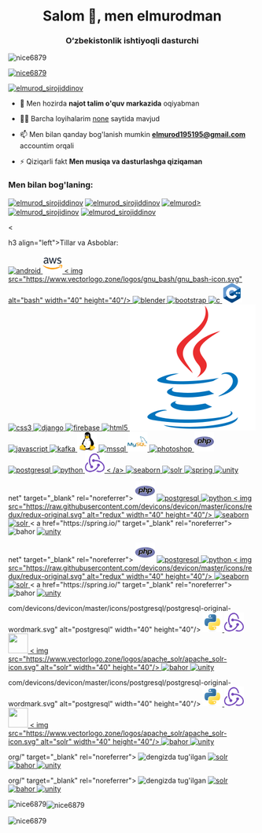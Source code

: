 <h1 align="center">Salom 👋, men elmurodman</h1>
<h3 align="center">O‘zbekistonlik ishtiyoqli dasturchi</h3>

<p align="left"> <img src=" https://komarev.com/ghpvc/?username=nice6879&label=Profile%20views&color=0e75b6&style=flat" alt="nice6879" /> </p>

<p align="left"> <a href="https:/ /github.com/ryo-ma/github-profile-trophy"><img src="https://github-profile-trophy.vercel.app/?username=nice6879" alt="nice6879" /></a > </p>

<p align="left"> <a href="https://twitter.com/elmurod_sirojiddinov" target="blank"><img src="https://img.shields.io/twitter /follow/elmurod_sirojiddinov?logo=twitter&style=for-the-badge" alt="elmurod_sirojiddinov" /></a> </p>

- 🔭 Men hozirda **najot talim o'quv markazida** oqiyabman

- 👨‍💻 Barcha loyihalarim [none](none) saytida mavjud

- 📫 Men bilan qanday bog'lanish mumkin **elmurod195195@gmail.com** accountim orqali

- ⚡ Qiziqarli fakt **Men musiqa va dasturlashga qiziqaman**

<h3 align="left">Men bilan bog'laning:</h3>
<p align="left">
<a href="https:// twitter.com/elmurod_sirojiddinov" target="blank"><img align="center" src="https://raw.githubusercontent.com/rahuldkjain/github-profile-readme-generator/master/src/images/icons/ Social/twitter.svg" alt="elmurod_sirojiddinov" height="30" width="40" /></a>
<a href="https://linkedin.com/in/elmurod_sirojiddinov" target="blank"> <img align="center" src="https://raw.githubusercontent.com/rahuldkjain/github-profile-readme-generator/master/src/images/icons/Social/linked-in-alt.svg" alt= "elmurod_sirojiddinov" height="30" width="40" /></a>
<a href="https://fb.com/elmurod" target="blank"><img align="center" src=" https://raw.githubusercontent.com/rahuldkjain/github-profile-readme-generator/master/src/images/icons/Social/facebook.svg" alt="elmurod" height="30" width="40" / >>
<a href="https://instagram.com/elmurod_sirojidinov" target="blank"><img align="center" src="https://raw.githubusercontent.com/rahuldkjain/github-profile-readme-generator/master/src/images/icons/Social/instagram.svg" alt="elmurod_sirojidinov" height="30" width="40" /></a>
<a href ="https://www.youtube.com/c/elmurod_sirojiddinov" target="blank"><img align="center" src="https://raw.githubusercontent.com/rahuldkjain/github-profile-readme- generator/master/src/images/icons/Social/youtube.svg" alt="elmurod_sirojiddinov" height="30" width="40" /></a> </p>
<

h3 align="left">Tillar va Asboblar:</h3>
<p align="left"> <a href="https://developer.android.com" target="_blank" rel="noreferrer"> <img src="https://raw.githubusercontent.com/devicons /devicon/master/icons/android/android-original-wordmark.svg" alt="android" width="40" height="40"/> </a> <a href="https://aws.amazon .com" target="_blank" rel="noreferrer"> <img src="https://raw.githubusercontent.com/devicons/devicon/master/icons/amazonwebservices/amazonwebservices-original-wordmark.svg" alt=" aws" width="40" height="40"/> </a> <a href="https://www.gnu.org/software/bash/" target="_blank" rel="noreferrer"> < img src="https://www.vectorlogo.zone/logos/gnu_bash/gnu_bash-icon.svg" alt="bash" width="40" height="40"/> </a> <a href=" https://www.blender.org/" target="_blank" rel="noreferrer"> <img src="https://download.blender.org/branding/community/blender_community_badge_white.svg" alt="blender" width="40" height="40"/> </a> <a href="https://getbootstrap.com" target="_blank" rel="noreferrer"> <img src="https://raw .githubusercontent.com/devicons/devicon/master/icons/bootstrap/bootstrap-plain-wordmark.svg" alt="bootstrap" width="40" height="40"/> </a> <a href="https ://www.cprogramming.com/" target="_blank" rel="noreferrer"> <img src="https://raw.githubusercontent.com/devicons/devicon/master/icons/c/c-original. svg" alt="c" width="40" height="40"/> </a> <a href="https://www.w3schools.com/cpp/" target="_blank" rel="noreferrer "> <img src="https://raw.githubusercontent.com/devicons/devicon/master/icons/cplusplus/cplusplus-original.svg" alt="cplusplus" width="40" height="40"/> </a> <a href="https://www.w3schools.com/css/" target="_blank" rel="noreferrer"> <img src="https://raw.githubusercontent.com/devicons/ devicon/master/icons/css3/css3-original-wordmark.svg" alt="css3" width="40" height="40"/> </a> <a href="https://www.djangoproject. com/" target="_blank" rel="noreferrer"> <img src="https://cdn.worldvectorlogo.com/logos/django.svg" alt="django" width="40" height="40"/> </a> <a href="https://firebase.google.com/" target="_blank" rel="noreferrer"> <img src="https://www.vectorlogo.zone/logos/firebase/firebase-icon.svg" alt="firebase" width="40" height="40"/> </a> <a href= "https://www.w3.org/html/" target="_blank" rel="noreferrer"> <img src="https://raw.githubusercontent.com/devicons/devicon/master/icons/html5/ html5-original-wordmark.svg" alt="html5" width="40" height="40"/> </a> <a href="https://www.java.com" target="_blank" rel ="noreferrer"> <img src="https://raw.githubusercontent.com/devicons/devicon/master/icons/java/java-original.svg" alt="java" kengligi="40" balandligi="40" "/> </a> <a href="https://developer.mozilla.org/en-US/docs/Web/JavaScript" target="_blank" rel="noreferrer"> <img src="https: //raw.githubusercontent.com/devicons/devicon/master/icons/javascript/javascript-original.svg" alt="javascript" width="40" height="40"/> </a> <a href=" https://kafka.apache.org/" target="_blank" rel="noreferrer"> <img src="https://www.vectorlogo.zone/logos/apache_kafka/apache_kafka-icon.svg" alt=" kafka" width="40" height="40"/> </a> <a href="https://www.linux.org/" target="_blank" rel="noreferrer"> <img src=" https://raw.githubusercontent.com/devicons/devicon/master/icons/linux/linux-original.svg" alt="linux" width="40" height="40"/> </a> <a href ="https://www.microsoft.com/en-us/sql-server" target="_blank" rel="noreferrer"> <img src="https://www.svgrepo.com/show/303229/ microsoft-sql-server-logo.svg" alt="mssql" width="40" height="40"/> </a> <a href="https://www.mysql.com/" target=" _blank" rel="noreferrer"> <img src="https://raw.githubusercontent.com/devicons/devicon/master/icons/mysql/mysql-original-wordmark.svg" alt="mysql" width="40" " height="40"/> </a> <a href="https://www.photoshop.com/en" target="_blank" rel="noreferrer"> <img src="https://raw .githubusercontent.com/devicons/devicon/master/icons/photoshop/photoshop-line.svg" alt="photoshop" width="40" height="40"/> </a> <a href="https://www. php.net" target="_blank" rel="noreferrer"> <img src="https://raw.githubusercontent.com/devicons/devicon/master/icons/php/php-original.svg" alt="php" " width="40" height="40"/> </a> <a href="https://www.postgresql.org" target="_blank" rel="noreferrer"> <img src="https: //raw.githubusercontent.com/devicons/devicon/master/icons/postgresql/postgresql-original-wordmark.svg" alt="postgresql" width="40" height="40"/> </a> <a href ="https://www.python.org" target="_blank" rel="noreferrer"> <img src="https://raw.githubusercontent.com/devicons/devicon/master/icons/python/python- original.svg" alt="python" width="40" height="40"/> </a> <a href="https://redux.js.org" target="_blank" rel="noreferrer" > <img src="https://raw.githubusercontent.com/devicons/devicon/master/icons/redux/redux-original.svg" alt="redux" width="40" height="40"/> < /a> <a href="https://seaborn.pydata.org/" target="_blank" rel="noreferrer"> <img src="https://seaborn.pydata.org/_images/logo-mark -lightbg.svg" alt="seaborn" width="40" height="40"/> </a> <a href="https://lucene.apache.org/solr/" target="_blank" rel ="noreferrer"> <img src="https://www.vectorlogo.zone/logos/apache_solr/apache_solr-icon.svg" alt="solr" width="40" height="40"/> </a > <a href="https://spring.io/" target="_blank" rel="noreferrer"> <img src="https://www.vectorlogo.zone/logos/springio/springio-icon.svg " alt="spring" width="40" height="40"/> </a> <a href="https://unity.com/" target="_blank" rel="noreferrer"> <img src ="https://www.vectorlogo.zone/logos/unity3d/unity3d-icon.svg" alt="unity" width="40" height="40"/> </a> </p>net" target="_blank" rel="noreferrer"> <img src="https://raw.githubusercontent.com/devicons/devicon/master/icons/php/php-original.svg" alt="php" kengligi "40" height="40"/> </a> <a href="https://www.postgresql.org" target="_blank" rel="noreferrer"> <img src="https:// raw.githubusercontent.com/devicons/devicon/master/icons/postgresql/postgresql-original-wordmark.svg" alt="postgresql" width="40" height="40"/> </a> <a href=" https://www.python.org" target="_blank" rel="noreferrer"> <img src="https://raw.githubusercontent.com/devicons/devicon/master/icons/python/python-original. svg" alt="python" width="40" height="40"/> </a> <a href="https://redux.js.org" target="_blank" rel="noreferrer"> < img src="https://raw.githubusercontent.com/devicons/devicon/master/icons/redux/redux-original.svg" alt="redux" width="40" height="40"/> </a > <a href="https://seaborn.pydata.org/" target="_blank" rel="noreferrer"> <img src="https://seaborn.pydata.org/_images/logo-mark-lightbg .svg" alt="seaborn" width="40" height="40"/> </a> <a href="https://lucene.apache.org/solr/" target="_blank" rel=" noreferrer"> <img src="https://www.vectorlogo.zone/logos/apache_solr/apache_solr-icon.svg" alt="solr" width="40" height="40"/> </a> < a href="https://spring.io/" target="_blank" rel="noreferrer"> <img src="https://www.vectorlogo.zone/logos/springio/springio-icon.svg" alt ="bahor" kengligi="40" balandligi="40"/> </a> <a href="https://unity.com/" target="_blank" rel="noreferrer"> <img src=" https://www.vectorlogo.zone/logos/unity3d/unity3d-icon.svg" alt="unity" width="40" height="40"/> </a> </p>net" target="_blank" rel="noreferrer"> <img src="https://raw.githubusercontent.com/devicons/devicon/master/icons/php/php-original.svg" alt="php" kengligi "40" height="40"/> </a> <a href="https://www.postgresql.org" target="_blank" rel="noreferrer"> <img src="https:// raw.githubusercontent.com/devicons/devicon/master/icons/postgresql/postgresql-original-wordmark.svg" alt="postgresql" width="40" height="40"/> </a> <a href=" https://www.python.org" target="_blank" rel="noreferrer"> <img src="https://raw.githubusercontent.com/devicons/devicon/master/icons/python/python-original. svg" alt="python" width="40" height="40"/> </a> <a href="https://redux.js.org" target="_blank" rel="noreferrer"> < img src="https://raw.githubusercontent.com/devicons/devicon/master/icons/redux/redux-original.svg" alt="redux" width="40" height="40"/> </a > <a href="https://seaborn.pydata.org/" target="_blank" rel="noreferrer"> <img src="https://seaborn.pydata.org/_images/logo-mark-lightbg .svg" alt="seaborn" width="40" height="40"/> </a> <a href="https://lucene.apache.org/solr/" target="_blank" rel=" noreferrer"> <img src="https://www.vectorlogo.zone/logos/apache_solr/apache_solr-icon.svg" alt="solr" width="40" height="40"/> </a> < a href="https://spring.io/" target="_blank" rel="noreferrer"> <img src="https://www.vectorlogo.zone/logos/springio/springio-icon.svg" alt ="bahor" kengligi="40" balandligi="40"/> </a> <a href="https://unity.com/" target="_blank" rel="noreferrer"> <img src=" https://www.vectorlogo.zone/logos/unity3d/unity3d-icon.svg" alt="unity" width="40" height="40"/> </a> </p>com/devicons/devicon/master/icons/postgresql/postgresql-original-wordmark.svg" alt="postgresql" width="40" height="40"/> </a> <a href="https:// www.python.org" target="_blank" rel="noreferrer"> <img src="https://raw.githubusercontent.com/devicons/devicon/master/icons/python/python-original.svg" alt= "python" width="40" height="40"/> </a> <a href="https://redux.js.org" target="_blank" rel="noreferrer"> <img src=" https://raw.githubusercontent.com/devicons/devicon/master/icons/redux/redux-original.svg" alt="redux" width="40" height="40"/> </a> <a href ="https://seaborn.pydata.org/" target="_blank" rel="noreferrer"> <img src="https://seaborn.pydata.org/_images/logo-mark-lightbg.svg" alt "dengizda tug'ilgan" width="40" height="40"/> </a> <a href="https://lucene.apache.org/solr/" target="_blank" rel="noreferrer"> < img src="https://www.vectorlogo.zone/logos/apache_solr/apache_solr-icon.svg" alt="solr" width="40" height="40"/> </a> <a href=" https://spring.io/" target="_blank" rel="noreferrer"> <img src="https://www.vectorlogo.zone/logos/springio/springio-icon.svg" alt="bahor" width="40" height="40"/> </a> <a href="https://unity.com/" target="_blank" rel="noreferrer"> <img src="https:// www.vectorlogo.zone/logos/unity3d/unity3d-icon.svg" alt="unity" width="40" height="40"/> </a> </p>com/devicons/devicon/master/icons/postgresql/postgresql-original-wordmark.svg" alt="postgresql" width="40" height="40"/> </a> <a href="https:// www.python.org" target="_blank" rel="noreferrer"> <img src="https://raw.githubusercontent.com/devicons/devicon/master/icons/python/python-original.svg" alt= "python" width="40" height="40"/> </a> <a href="https://redux.js.org" target="_blank" rel="noreferrer"> <img src=" https://raw.githubusercontent.com/devicons/devicon/master/icons/redux/redux-original.svg" alt="redux" width="40" height="40"/> </a> <a href ="https://seaborn.pydata.org/" target="_blank" rel="noreferrer"> <img src="https://seaborn.pydata.org/_images/logo-mark-lightbg.svg" alt "dengizda tug'ilgan" width="40" height="40"/> </a> <a href="https://lucene.apache.org/solr/" target="_blank" rel="noreferrer"> < img src="https://www.vectorlogo.zone/logos/apache_solr/apache_solr-icon.svg" alt="solr" width="40" height="40"/> </a> <a href=" https://spring.io/" target="_blank" rel="noreferrer"> <img src="https://www.vectorlogo.zone/logos/springio/springio-icon.svg" alt="bahor" width="40" height="40"/> </a> <a href="https://unity.com/" target="_blank" rel="noreferrer"> <img src="https:// www.vectorlogo.zone/logos/unity3d/unity3d-icon.svg" alt="unity" width="40" height="40"/> </a> </p>org/" target="_blank" rel="noreferrer"> <img src="https://seaborn.pydata.org/_images/logo-mark-lightbg.svg" alt="dengizda tug'ilgan" eni="40" balandlik ="40"/> </a> <a href="https://lucene.apache.org/solr/" target="_blank" rel="noreferrer"> <img src="https://www. vectorlogo.zone/logos/apache_solr/apache_solr-icon.svg" alt="solr" width="40" height="40"/> </a> <a href="https://spring.io/" maqsad ="_blank" rel="noreferrer"> <img src="https://www.vectorlogo.zone/logos/springio/springio-icon.svg" alt="bahor" kengligi="40" balandligi="40" /> </a> <a href="https://unity.com/" target="_blank" rel="noreferrer"> <img src="https://www.vectorlogo.zone/logos/unity3d/ unity3d-icon.svg" alt="unity" width="40" height="40"/> </a> </p>org/" target="_blank" rel="noreferrer"> <img src="https://seaborn.pydata.org/_images/logo-mark-lightbg.svg" alt="dengizda tug'ilgan" eni="40" balandlik ="40"/> </a> <a href="https://lucene.apache.org/solr/" target="_blank" rel="noreferrer"> <img src="https://www. vectorlogo.zone/logos/apache_solr/apache_solr-icon.svg" alt="solr" width="40" height="40"/> </a> <a href="https://spring.io/" maqsad ="_blank" rel="noreferrer"> <img src="https://www.vectorlogo.zone/logos/springio/springio-icon.svg" alt="bahor" kengligi="40" balandligi="40" /> </a> <a href="https://unity.com/" target="_blank" rel="noreferrer"> <img src="https://www.vectorlogo.zone/logos/unity3d/ unity3d-icon.svg" alt="unity" width="40" height="40"/> </a> </p>

<p><img align="left" src="https://github-readme-stats.vercel.app/api/top-langs?username=nice6879&show_icons=true&locale=en&layout=compact" alt="nice6879" /> </p>

<p> <img align="center" src="https://github-readme-stats.vercel.app/api?username=nice6879&show_icons=true&locale=en" alt="nice6879" /> </p>

<p><img align="center" src="https://github-readme-streak-stats.herokuapp.com/?user=nice6879&" alt="nice6879" /></p>
